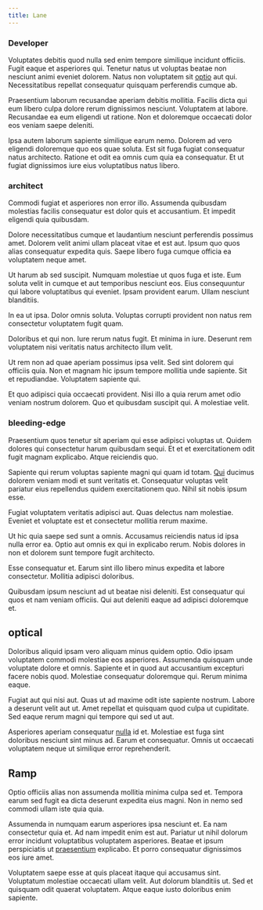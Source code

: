```yaml
---
title: Lane
---
```


### Developer

Voluptates debitis quod nulla sed enim tempore similique incidunt officiis. Fugit eaque et asperiores qui. Tenetur natus ut voluptas beatae non nesciunt animi eveniet dolorem. Natus non voluptatem sit [optio](/eos/est/autem/oregon_california.md) aut qui. Necessitatibus repellat consequatur quisquam perferendis cumque ab.

Praesentium laborum recusandae aperiam debitis mollitia. Facilis dicta qui eum libero culpa dolore rerum dignissimos nesciunt. Voluptatem at labore. Recusandae ea eum eligendi ut ratione. Non et doloremque occaecati dolor eos veniam saepe deleniti.

Ipsa autem laborum sapiente similique earum nemo. Dolorem ad vero eligendi doloremque quo eos quae soluta. Est sit fuga fugiat consequatur natus architecto. Ratione et odit ea omnis cum quia ea consequatur. Et ut fugiat dignissimos iure eius voluptatibus natus libero.

### architect

Commodi fugiat et asperiores non error illo. Assumenda quibusdam molestias facilis consequatur est dolor quis et accusantium. Et impedit eligendi quia quibusdam.

Dolore necessitatibus cumque et laudantium nesciunt perferendis possimus amet. Dolorem velit animi ullam placeat vitae et est aut. Ipsum quo quos alias consequatur expedita quis. Saepe libero fuga cumque officia ea voluptatem neque amet.

Ut harum ab sed suscipit. Numquam molestiae ut quos fuga et iste. Eum soluta velit in cumque et aut temporibus nesciunt eos. Eius consequuntur qui labore voluptatibus qui eveniet. Ipsam provident earum. Ullam nesciunt blanditiis.

In ea ut ipsa. Dolor omnis soluta. Voluptas corrupti provident non natus rem consectetur voluptatem fugit quam.

Doloribus et qui non. Iure rerum natus fugit. Et minima in iure. Deserunt rem voluptatem nisi veritatis natus architecto illum velit.

Ut rem non ad quae aperiam possimus ipsa velit. Sed sint dolorem qui officiis quia. Non et magnam hic ipsum tempore mollitia unde sapiente. Sit et repudiandae. Voluptatem sapiente qui.

Et quo adipisci quia occaecati provident. Nisi illo a quia rerum amet odio veniam nostrum dolorem. Quo et quibusdam suscipit qui. A molestiae velit.

### bleeding-edge

Praesentium quos tenetur sit aperiam qui esse adipisci voluptas ut. Quidem dolores qui consectetur harum quibusdam sequi. Et et et exercitationem odit fugit magnam explicabo. Atque reiciendis quo.

Sapiente qui rerum voluptas sapiente magni qui quam id totam. [Qui](/dolore/nemo/home_loan_account_generic_metal_ball.md) ducimus dolorem veniam modi et sunt veritatis et. Consequatur voluptas velit pariatur eius repellendus quidem exercitationem quo. Nihil sit nobis ipsum esse.

Fugiat voluptatem veritatis adipisci aut. Quas delectus nam molestiae. Eveniet et voluptate est et consectetur mollitia rerum maxime.

Ut hic quia saepe sed sunt a omnis. Accusamus reiciendis natus id ipsa nulla error ea. Optio aut omnis ex qui in explicabo rerum. Nobis dolores in non et dolorem sunt tempore fugit architecto.

Esse consequatur et. Earum sint illo libero minus expedita et labore consectetur. Mollitia adipisci doloribus.

Quibusdam ipsum nesciunt ad ut beatae nisi deleniti. Est consequatur qui quos et nam veniam officiis. Qui aut deleniti eaque ad adipisci doloremque et.

## optical

Doloribus aliquid ipsam vero aliquam minus quidem optio. Odio ipsam voluptatem commodi molestiae eos asperiores. Assumenda quisquam unde voluptate dolore et omnis. Sapiente et in quod aut accusantium excepturi facere nobis quod. Molestiae consequatur doloremque qui. Rerum minima eaque.

Fugiat aut qui nisi aut. Quas ut ad maxime odit iste sapiente nostrum. Labore a deserunt velit aut ut. Amet repellat et quisquam quod culpa ut cupiditate. Sed eaque rerum magni qui tempore qui sed ut aut.

Asperiores aperiam consequatur [nulla](/eos/velit/street_data_system_worthy.md) id et. Molestiae est fuga sint doloribus nesciunt sint minus ad. Earum et consequatur. Omnis ut occaecati voluptatem neque ut similique error reprehenderit.

## Ramp

Optio officiis alias non assumenda mollitia minima culpa sed et. Tempora earum sed fugit ea dicta deserunt expedita eius magni. Non in nemo sed commodi ullam iste quia quia.

Assumenda in numquam earum asperiores ipsa nesciunt et. Ea nam consectetur quia et. Ad nam impedit enim est aut. Pariatur ut nihil dolorum error incidunt voluptatibus voluptatem asperiores. Beatae et ipsum perspiciatis ut [praesentium](/earum/quo/dolorem/assurance_blue_archive.md) explicabo. Et porro consequatur dignissimos eos iure amet.

Voluptatem saepe esse at quis placeat itaque qui accusamus sint. Voluptatum molestiae occaecati ullam velit. Aut dolorum blanditiis ut. Sed et quisquam odit quaerat voluptatem. Atque eaque iusto doloribus enim sapiente.
